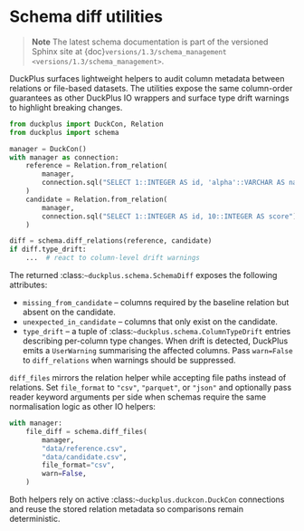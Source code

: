 # Schema diff utilities

> **Note**
> The latest schema documentation is part of the versioned Sphinx site at
> {doc}`versions/1.3/schema_management <versions/1.3/schema_management>`.

DuckPlus surfaces lightweight helpers to audit column metadata between relations
or file-based datasets. The utilities expose the same column-order guarantees as
other DuckPlus IO wrappers and surface type drift warnings to highlight breaking
changes.

```python
from duckplus import DuckCon, Relation
from duckplus import schema

manager = DuckCon()
with manager as connection:
    reference = Relation.from_relation(
        manager,
        connection.sql("SELECT 1::INTEGER AS id, 'alpha'::VARCHAR AS name"),
    )
    candidate = Relation.from_relation(
        manager,
        connection.sql("SELECT 1::INTEGER AS id, 10::INTEGER AS score"),
    )

diff = schema.diff_relations(reference, candidate)
if diff.type_drift:
    ...  # react to column-level drift warnings
```

The returned :class:`~duckplus.schema.SchemaDiff` exposes the following
attributes:

* ``missing_from_candidate`` – columns required by the baseline relation but
  absent on the candidate.
* ``unexpected_in_candidate`` – columns that only exist on the candidate.
* ``type_drift`` – a tuple of :class:`~duckplus.schema.ColumnTypeDrift` entries
  describing per-column type changes. When drift is detected, DuckPlus emits a
  ``UserWarning`` summarising the affected columns. Pass ``warn=False`` to
  ``diff_relations`` when warnings should be suppressed.

`diff_files` mirrors the relation helper while accepting file paths instead of
relations. Set ``file_format`` to ``"csv"``, ``"parquet"``, or ``"json"`` and
optionally pass reader keyword arguments per side when schemas require the same
normalisation logic as other IO helpers:

```python
with manager:
    file_diff = schema.diff_files(
        manager,
        "data/reference.csv",
        "data/candidate.csv",
        file_format="csv",
        warn=False,
    )
```

Both helpers rely on active :class:`~duckplus.duckcon.DuckCon` connections and
reuse the stored relation metadata so comparisons remain deterministic.
